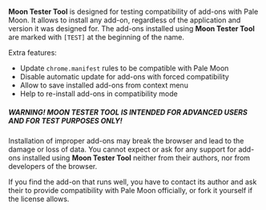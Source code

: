 **Moon Tester Tool** is designed for testing compatibility of add-ons with Pale Moon. It allows to install any add-on, regardless of the application and version it was designed for. The add-ons installed using **Moon Tester Tool** are marked with `[TEST]` at the beginning of the name.

Extra features:

- Update `chrome.manifest` rules to be compatible with Pale Moon
- Disable automatic update for add-ons with forced compatibility
- Allow to save installed add-ons from context menu
- Help to re-install add-ons in compatibility mode

##### WARNING! MOON TESTER TOOL IS INTENDED FOR ADVANCED USERS AND FOR TEST PURPOSES ONLY!

Installation of improper add-ons may break the browser and lead to the damage or loss of data. You cannot expect or ask for any support for add-ons installed using **Moon Tester Tool** neither from their authors, nor from developers of the browser.

If you find the add-on that runs well, you have to contact its author and ask their to provide compatibility with Pale Moon officially, or fork it yourself if the license allows.
